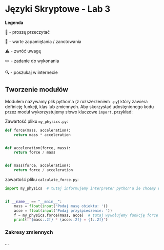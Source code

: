# Języki Skryptowe - Lab 3

**Legenda**

📖 - proszę przeczytać

📝 - warte zapamiętania / zanotowania

⚠️ - zwróć uwagę

✏️ - zadanie do wykonania

🔍 - poszukaj w internecie

## Tworzenie modułów
Modułem nazywamy plik python'a (z rozszerzeniem `.py`) który zawiera definicję funkcji, klas lub zmiennych. Aby skorzystać udostęnionego kodu przez moduł wykorzystujemy słowo kluczowe `import`, przykład:

Zawartość pliku `my_physics.py`:
```python
def force(mass, acceleration):
    return mass * acceleration


def acceleration(force, mass):
    return force / mass


def mass(force, acceleration):
    return force / acceleration

```

zawartość pliku `calculate_force.py`:
```python
import my_physics  # tutaj informujemy interpreter python'a że chcemy uzyskać dostęp do zawartości pliku my_physics.py


if __name__ == "__main__":
    mass = float(input('Podaj masę obiektu: '))
    acce = float(input('Podaj przyśpieszenie: '))
    f = my_physics.force(mass, acce)  # tutaj wywołujemy funkcję force znajdującą się w naszym module my_physics.
    print(f"{mass:.2f} * {acce:.2f} = {f:.2f}")

```

### Zakresy zmiennych

...



